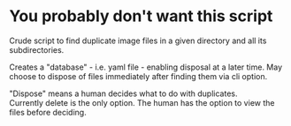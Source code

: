 # You probably don't want this script
Crude script to find duplicate image files in a given directory
and all its subdirectories.  

Creates a "database" - i.e. yaml file - enabling disposal at a later
time.  May choose to dispose of files immediately after finding them 
via cli option. 

"Dispose" means a human decides what to do with duplicates.  
Currently delete is the only option.  The human has the option to 
view the files before deciding.

